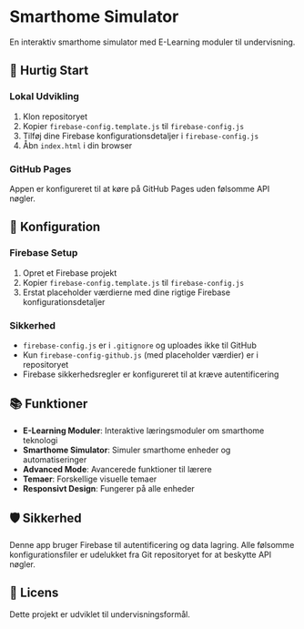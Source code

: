 # Smarthome Simulator

En interaktiv smarthome simulator med E-Learning moduler til undervisning.

## 🚀 Hurtig Start

### Lokal Udvikling
1. Klon repositoryet
2. Kopier `firebase-config.template.js` til `firebase-config.js`
3. Tilføj dine Firebase konfigurationsdetaljer i `firebase-config.js`
4. Åbn `index.html` i din browser

### GitHub Pages
Appen er konfigureret til at køre på GitHub Pages uden følsomme API nøgler.

## 🔧 Konfiguration

### Firebase Setup
1. Opret et Firebase projekt
2. Kopier `firebase-config.template.js` til `firebase-config.js`
3. Erstat placeholder værdierne med dine rigtige Firebase konfigurationsdetaljer

### Sikkerhed
- `firebase-config.js` er i `.gitignore` og uploades ikke til GitHub
- Kun `firebase-config-github.js` (med placeholder værdier) er i repositoryet
- Firebase sikkerhedsregler er konfigureret til at kræve autentificering

## 📚 Funktioner

- **E-Learning Moduler**: Interaktive læringsmoduler om smarthome teknologi
- **Smarthome Simulator**: Simuler smarthome enheder og automatiseringer
- **Advanced Mode**: Avancerede funktioner til lærere
- **Temaer**: Forskellige visuelle temaer
- **Responsivt Design**: Fungerer på alle enheder

## 🛡️ Sikkerhed

Denne app bruger Firebase til autentificering og data lagring. Alle følsomme konfigurationsfiler er udelukket fra Git repositoryet for at beskytte API nøgler.

## 📝 Licens

Dette projekt er udviklet til undervisningsformål.